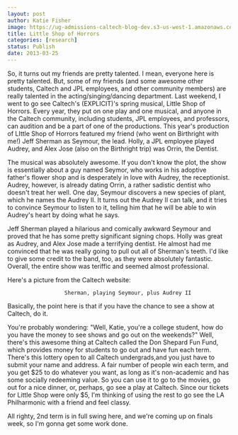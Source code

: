 ```yaml
---
layout: post
author: Katie Fisher
image: https://ug-admissions-caltech-blog-dev.s3-us-west-1.amazonaws.com/old_pictures/caltech_as_it_happens/6a0105349b8251970b017d422c4923970c.jpg
title: Little Shop of Horrors 
categories: [research]
status: Publish
date: 2013-03-25
---
```



So, it turns out my friends are pretty talented. I mean, everyone 
here is pretty talented. But, some of my friends (and some awesome 
other students, Caltech and JPL employees, and other community members) 
are really talented in the acting/singing/dancing department. Last 
weekend, I went to go see Caltech's (EXPLICIT)'s spring musical, Little 
Shop of Horrors. Every year, they put on one play and one musical, and 
anyone in the Caltech community, including students, JPL employees, and 
professors, can audition and be a part of one of the productions. This 
year's production of LIttle Shop of Horrors featured my friend (who went
 on Birthright with me!) Jeff Sherman as Seymour, the lead. Holly, a JPL 
employee played Audrey, and Alex Jose (also on the Birthright 
trip) was Orrin, the Dentist.

The musical was absolutely 
awesome. If you don't know the plot, the show is essentially about a 
guy named Seymor, who works in his adoptive father's flower shop and is desperately in
 love with Audrey, the receptionist. Audrey, however, is 
already dating Orrin, a rather sadistic dentist who doesn't treat her 
well. One day, Seymour discovers a new species of plant, which he names
 the Audrey II. It turns out the Audrey II can talk, and it tries to 
convince Seymour to listen to it, telling him that he will be able to 
win Audrey's heart by doing what he says. 

 Jeff Sherman 
played a hilarious and comically awkward Seymour and proved that he has 
some pretty significant signing chops. Holly was great as Audrey, 
and Alex Jose made a terrifying dentist. He almost had me convinced 
that he was really going to pull out all of Sherman's teeth. I'd like 
to give some credit to the band, too, as they were absolutely 
fantastic. Overall, the entire show was teriffic and seemed almost 
professional. 

Here's a picture from the Caltech website:

                      Sherman, playing Seymour, plus Audrey II
Basically, the point here is that if you have the chance to see a show at Caltech, do it.

You're
 probably wondering: "Well, Katie, you're a college student, how do you 
have the money to see shows and go out on the weekends?" Well, there's 
this awesome thing at Caltech called the Don Shepard Fun Fund, which 
provides money for students to go out and have fun each term. There's 
this lottery open to all Caltech undergrads,and you just have to submit 
your name and address. A fair number of people win each term, and you 
get $25 to do whatever you want, as long as it's non-academic and has 
some socially redeeming value. So you can use it to go to the movies, 
go out for a nice dinner, or, perhaps, go see a play at Caltech. Since 
our tickets for Little Shop were only $5, I'm thinking of using the rest
 to go see the LA Philharmonic with a friend and feel classy.

All righty, 2nd term is in full swing here, and we're coming up on finals week, so I'm gonna get some work done.

